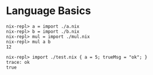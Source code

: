 # Language Basics

```text
nix-repl> a = import ./a.nix
nix-repl> b = import ./b.nix
nix-repl> mul = import ./mul.nix
nix-repl> mul a b
12
```

```text
nix-repl> import ./test.nix { a = 5; trueMsg = "ok"; }
trace: ok
true
```
